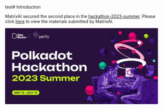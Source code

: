 test# Introduction

MatrixAI secured the second place in the [hackathon-2023-summer](https://github.com/parity-asia/hackathon-2023-summer). Please click [here](https://github.com/parity-asia/hackathon-2023-summer/tree/main/projects/27-MatrixAI) to view the materials submitted by MatrixAI.

![banner](./docs/assets/01-banner.jpg)


